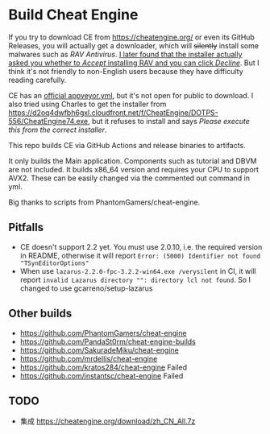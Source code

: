 # Build Cheat Engine

If you try to download CE from https://cheatengine.org/ or even its GitHub Releases, you will actually get a downloader, which will ~~silently~~ install some malwares such as *RAV Antivirus*. <ins>I later found that the installer actually asked you whether to *Accept* installing RAV and you can click *Decline*</ins>. But I think it's not friendly to non-English users because they have difficulty reading carefully.

CE has an [official appveyor.yml](https://github.com/cheat-engine/cheat-engine/blob/master/appveyor.yml), but it's not open for public to download. I also tried using Charles to get the installer from https://d2oq4dwfbh6gxl.cloudfront.net/f/CheatEngine/DOTPS-556/CheatEngine74.exe, but it refuses to install and says *Please execute this from the correct installer*.

This repo builds CE via GitHub Actions and release binaries to artifacts.

It only builds the Main application. Components such as tutorial and DBVM are not included. It builds x86_64 version and requires your CPU to support AVX2. These can be easily changed via the commented out command in yml.

Big thanks to scripts from PhantomGamers/cheat-engine.

## Pitfalls

* CE doesn't support 2.2 yet. You must use 2.0.10, i.e. the required version in README, otherwise it will report `Error: (5000) Identifier not found "TSynEditorOptions"`
* When use `lazarus-2.2.0-fpc-3.2.2-win64.exe /verysilent` in CI, it will report `invalid Lazarus directory "": directory lcl not found`. So I changed to use gcarreno/setup-lazarus

## Other builds

* https://github.com/PhantomGamers/cheat-engine
* https://github.com/PandaSt0rm/cheat-engine-builds
* https://github.com/SakuradeMiku/cheat-engine
* https://github.com/mrdellis/cheat-engine
* https://github.com/kratos284/cheat-engine Failed
* https://github.com/instantsc/cheat-engine Failed

## TODO

* 集成 https://cheatengine.org/download/zh_CN_All.7z
